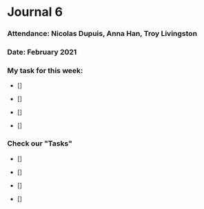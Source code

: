 # Journal 6

### Attendance: Nicolas Dupuis, Anna Han, Troy Livingston
### Date: February  2021











### **My task for this week:**

- []  

- []

- []

- []


 ### **Check our "Tasks"**

 - []

 - []

 - []

 - []

 



